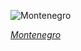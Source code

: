 
![Montenegro](https://www.gstatic.com/prettyearth/assets/full/1383.jpg)

*[Montenegro](https://www.google.com/maps/@42.313988,19.101208,13z/data=!3m1!1e3)*
